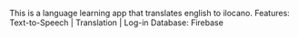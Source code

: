 This is a language learning app that translates english to ilocano.
Features: Text-to-Speech | Translation | Log-in
Database: Firebase
